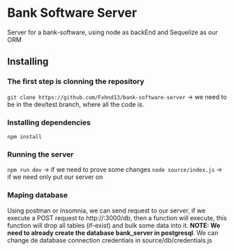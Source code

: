 # Bank Software Server
Server for a bank-software, using node as backEnd and Sequelize as our ORM

## Installing

### The first step is clonning the repository
`git clone https://github.com/Fxhnd13/bank-software-server` -> we need to be in the dev/test branch, where all the code is.

### Installing dependencies
`npm install`

### Running the server
`npm run dev` -> if we need to prove some changes
`node source/index.js` -> if we need only put our server on

### Maping database
Using postman or insomnia, we can send request to our server, if we execute a POST request to http://<server-ip>:3000/db, then a function will execute,
  this function will drop all tables (if-exist) and bulk some data into it. **NOTE: We need to already create the database bank_server in postgresql**.
  We can change de database connection credentials in source/db/credentials.js

